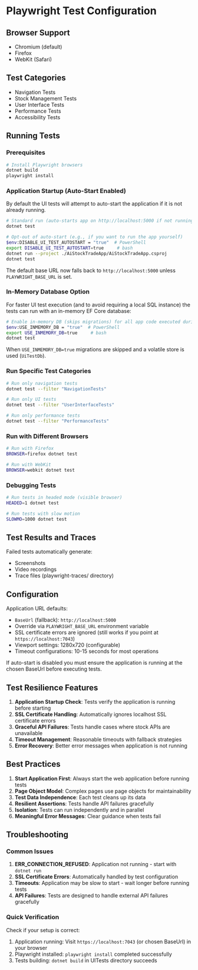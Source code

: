 # Playwright Test Configuration

## Browser Support
- Chromium (default)
- Firefox
- WebKit (Safari)

## Test Categories
- Navigation Tests
- Stock Management Tests  
- User Interface Tests
- Performance Tests
- Accessibility Tests

## Running Tests

### Prerequisites
```bash
# Install Playwright browsers
dotnet build
playwright install
```

### Application Startup (Auto-Start Enabled)

By default the UI tests will attempt to auto-start the application if it is not already running.

```bash
# Standard run (auto-starts app on http://localhost:5000 if not running)
dotnet test

# Opt-out of auto-start (e.g., if you want to run the app yourself)
$env:DISABLE_UI_TEST_AUTOSTART = "true"  # PowerShell
export DISABLE_UI_TEST_AUTOSTART=true     # bash
dotnet run --project ./AiStockTradeApp/AiStockTradeApp.csproj
dotnet test
```

The default base URL now falls back to `http://localhost:5000` unless `PLAYWRIGHT_BASE_URL` is set.

### In-Memory Database Option

For faster UI test execution (and to avoid requiring a local SQL instance) the tests can run with an in-memory EF Core database:

```bash
# Enable in-memory DB (skips migrations) for all app code executed during UI tests
$env:USE_INMEMORY_DB = "true"  # PowerShell
export USE_INMEMORY_DB=true     # bash
dotnet test
```

When `USE_INMEMORY_DB=true` migrations are skipped and a volatile store is used (`UiTestDb`).

### Run Specific Test Categories

```bash
# Run only navigation tests
dotnet test --filter "NavigationTests"

# Run only UI tests
dotnet test --filter "UserInterfaceTests"

# Run only performance tests
dotnet test --filter "PerformanceTests"
```

### Run with Different Browsers

```bash
# Run with Firefox
BROWSER=firefox dotnet test

# Run with WebKit
BROWSER=webkit dotnet test
```

### Debugging Tests

```bash
# Run tests in headed mode (visible browser)
HEADED=1 dotnet test

# Run tests with slow motion
SLOWMO=1000 dotnet test
```

## Test Results and Traces

Failed tests automatically generate:

- Screenshots
- Video recordings  
- Trace files (playwright-traces/ directory)

## Configuration

Application URL defaults:

- `BaseUrl` (fallback): `http://localhost:5000`
- Override via `PLAYWRIGHT_BASE_URL` environment variable
- SSL certificate errors are ignored (still works if you point at `https://localhost:7043`)
- Viewport settings: 1280x720 (configurable)
- Timeout configurations: 10-15 seconds for most operations

If auto-start is disabled you must ensure the application is running at the chosen BaseUrl before executing tests.

## Test Resilience Features

1. **Application Startup Check**: Tests verify the application is running before starting
2. **SSL Certificate Handling**: Automatically ignores localhost SSL certificate errors
3. **Graceful API Failures**: Tests handle cases where stock APIs are unavailable
4. **Timeout Management**: Reasonable timeouts with fallback strategies
5. **Error Recovery**: Better error messages when application is not running

## Best Practices

1. **Start Application First**: Always start the web application before running tests
2. **Page Object Model**: Complex pages use page objects for maintainability
3. **Test Data Independence**: Each test cleans up its data
4. **Resilient Assertions**: Tests handle API failures gracefully
5. **Isolation**: Tests can run independently and in parallel
6. **Meaningful Error Messages**: Clear guidance when tests fail

## Troubleshooting

### Common Issues

1. **ERR_CONNECTION_REFUSED**: Application not running - start with `dotnet run`
2. **SSL Certificate Errors**: Automatically handled by test configuration
3. **Timeouts**: Application may be slow to start - wait longer before running tests
4. **API Failures**: Tests are designed to handle external API failures gracefully

### Quick Verification

Check if your setup is correct:

1. Application running: Visit `https://localhost:7043` (or chosen BaseUrl) in your browser
2. Playwright installed: `playwright install` completed successfully
3. Tests building: `dotnet build` in UITests directory succeeds
